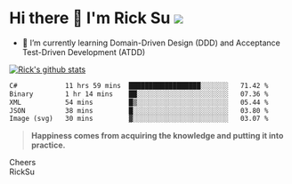# Hi there 👋 I'm Rick Su ![](https://komarev.com/ghpvc/?username=ricksu978)
<!--
**ricksu978/ricksu978** is a ✨ _special_ ✨ repository because its `README.md` (this file) appears on your GitHub profile.

Here are some ideas to get you started:

- 🔭 I’m currently working on ...
-->
- 🌱 I’m currently learning Domain-Driven Design (DDD) and Acceptance Test-Driven Development (ATDD)
<!--
- 👯 I’m looking to collaborate on ...
- 🤔 I’m looking for help with ...
- 💬 Ask me about ...
- 📫 How to reach me: ...
- 😄 Pronouns: ...
- ⚡ Fun fact: ...
-->
[![Rick's github stats](https://github-readme-stats.vercel.app/api?username=ricksu978&theme=dark)](https://github.com/ricksu978/ricksu978)

<!--START_SECTION:waka-->

```txt
C#            11 hrs 59 mins  ██████████████████░░░░░░░   71.42 %
Binary        1 hr 14 mins    ██░░░░░░░░░░░░░░░░░░░░░░░   07.36 %
XML           54 mins         █▒░░░░░░░░░░░░░░░░░░░░░░░   05.44 %
JSON          38 mins         █░░░░░░░░░░░░░░░░░░░░░░░░   03.80 %
Image (svg)   30 mins         ▓░░░░░░░░░░░░░░░░░░░░░░░░   03.07 %
```

<!--END_SECTION:waka-->

> **Happiness comes from acquiring the knowledge and putting it into practice.**

Cheers  
RickSu 
